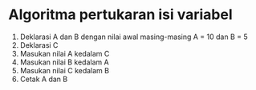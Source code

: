 # Algoritma pertukaran isi variabel

1. Deklarasi A dan B dengan nilai awal masing-masing
A = 10 dan B = 5
2. Deklarasi C
3. Masukan nilai A kedalam C
4. Masukan nilai B kedalam A
5. Masukan nilai C kedalam B
6. Cetak A dan B
